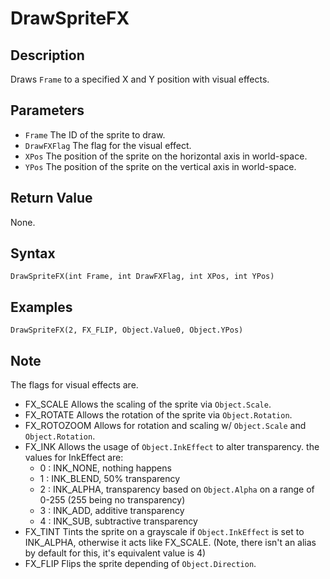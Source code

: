 # DrawSpriteFX

## Description
Draws `Frame` to a specified X and Y position with visual effects.

## Parameters
- `Frame`
The ID of the sprite to draw.
- `DrawFXFlag`
The flag for the visual effect.
- `XPos`
The position of the sprite on the horizontal axis in world-space.
- `YPos`
The position of the sprite on the vertical axis in world-space.

## Return Value
None.

## Syntax
```
DrawSpriteFX(int Frame, int DrawFXFlag, int XPos, int YPos)
```

## Examples
```
DrawSpriteFX(2, FX_FLIP, Object.Value0, Object.YPos)
```

## Note
The flags for visual effects are.
- FX_SCALE
Allows the scaling of the sprite via `Object.Scale`.
- FX_ROTATE
Allows the rotation of the sprite via `Object.Rotation`.
- FX_ROTOZOOM
Allows for rotation and scaling w/ `Object.Scale` and `Object.Rotation`.
- FX_INK
Allows the usage of `Object.InkEffect` to alter transparency.
    the values for InkEffect are:
    - 0 : INK_NONE, nothing happens
    - 1 : INK_BLEND, 50% transparency
    - 2 : INK_ALPHA, transparency based on `Object.Alpha` on a range of 0-255 (255 being no transparency)
    - 3 : INK_ADD, additive transparency
    - 4 : INK_SUB, subtractive transparency
- FX_TINT
Tints the sprite on a grayscale if `Object.InkEffect` is set to INK_ALPHA, otherwise it acts like FX_SCALE. (Note, there isn't an alias by default for this, it's equivalent value is 4)
- FX_FLIP
Flips the sprite depending of `Object.Direction`.